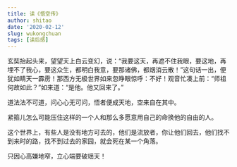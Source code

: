 ```yaml
---
title: 读《悟空传》
author: shitao
date: '2020-02-12'
slug: wukongchuan
tags: [读后感]
---
```


玄奘抬起头来，望望天上白云变幻，说：“我要这天，再遮不住我眼，要这地，再埋不了我心，要这众生，都明白我意，要那诸佛，都烟消云散！”这句话一出，便犹如睛天一霹雳！那西方无极世界如来忽睁眼惊呼：不好！观音忙凑上前：“师祖何故如此？”如来道：“是他。他又回来了。”

道法法不可道，问心心无可问，悟者便成天地，空来自在其中。

紧箍儿怎么可能压住这样的一个人和那么多愿意用自己的命换他的自由的人。

这个世界上，有些人是没有地方可去的，他们是流放者，你让他们回去，他们找不到来时的路，找不到过去的家园，就会死在某一个角落。

只因心高嫌地窄，立心端要破瑶天！
